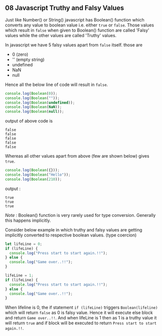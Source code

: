 ## 08 Javascript Truthy and Falsy Values

Just like Number() or String() javascript has Boolean() function which converts any value to boolean value i.e. either `true` or `false`. Those values which result in `false` when given to Boolean() function are called 'Falsy' values while the other values are called 'Truthy' values.

In javascript we have 5 falsy values apart from `false` itself. those are

- 0 (zero)
- '' (empty string)
- undefined
- NaN
- null

Hence all the below line of code will result in `false`.

```javascript
console.log(Boolean(0));
console.log(Boolean(""));
console.log(Boolean(undefined));
console.log(Boolean(NaN));
console.log(Boolean(null));
```

output of above code is

```
false
false
false
false
false
```

Whereas all other values apart from above (few are shown below) gives `true`.

```javascript
console.log(Boolean({}));
console.log(Boolean("Hello"));
console.log(Boolean(210));
```

output :

```
true
true
true
```

<em>Note : </em> Boolean() function is very rarely used for type conversion. Generally this happens implicitly.

Consider below example in which truthy and falsy values are getting implicitly converted to respective boolean values. (type coercion)

```javascript
let lifeLine = 0;
if (lifeLine) {
  console.log("Press start to start again.!!");
} else {
  console.log("Game over..!!");
}

lifeLine = 1;
if (lifeLine) {
  console.log("Press start to start again.!!");
} else {
  console.log("Game over..!!");
}
```

When lifeline is 0, the if statement `if (lifeLine)` triggers `Boolean(lifeline)` which will return `false` as 0 is falsy value. Hence it will execute else block and return `Game over..!!`. And when lifeLine is 1 then as 1 is a truthy value it will return `true` and if block will be executed to return `Press start to start again.!!`.
